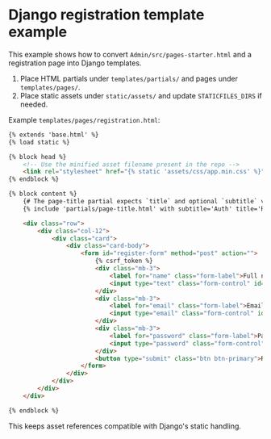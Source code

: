 # Django registration template example

This example shows how to convert `Admin/src/pages-starter.html` and a registration page into Django templates.

1. Place HTML partials under `templates/partials/` and pages under `templates/pages/`.
2. Place static assets under `static/assets/` and update `STATICFILES_DIRS` if needed.

Example `templates/pages/registration.html`:

```html
{% extends 'base.html' %}
{% load static %}

{% block head %}
    <!-- Use the minified asset filename present in the repo -->
    <link rel="stylesheet" href="{% static 'assets/css/app.min.css' %}">
{% endblock %}

{% block content %}
    {# The page-title partial expects `title` and optional `subtitle` variables #}
    {% include 'partials/page-title.html' with subtitle='Auth' title='Register' %}

    <div class="row">
        <div class="col-12">
            <div class="card">
                <div class="card-body">
                    <form id="register-form" method="post" action="">
                        {% csrf_token %}
                        <div class="mb-3">
                            <label for="name" class="form-label">Full name</label>
                            <input type="text" class="form-control" id="name" name="name" placeholder="Enter your full name">
                        </div>
                        <div class="mb-3">
                            <label for="email" class="form-label">Email</label>
                            <input type="email" class="form-control" id="email" name="email" placeholder="Enter your email">
                        </div>
                        <div class="mb-3">
                            <label for="password" class="form-label">Password</label>
                            <input type="password" class="form-control" id="password" name="password" placeholder="Enter a password">
                        </div>
                        <button type="submit" class="btn btn-primary">Register</button>
                    </form>
                </div>
            </div>
        </div>
    </div>

{% endblock %}
```

This keeps asset references compatible with Django's static handling.
